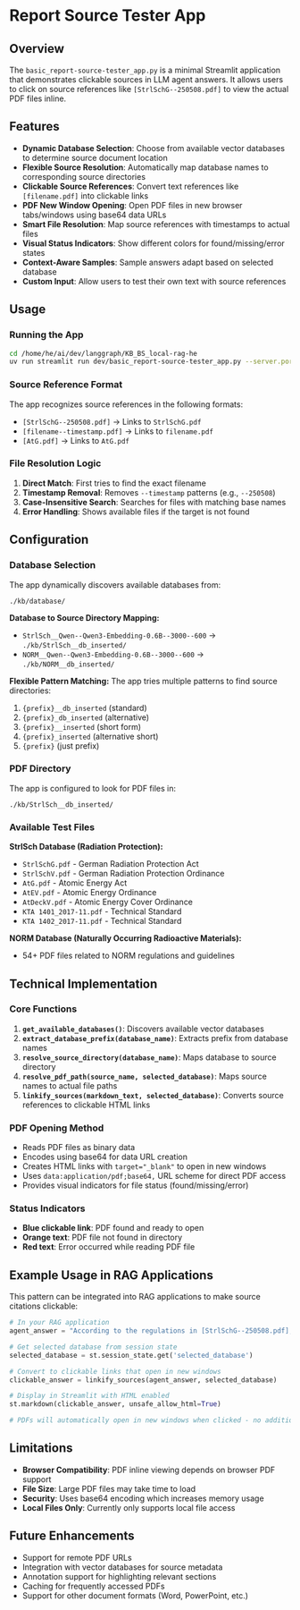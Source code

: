 # Report Source Tester App

## Overview

The `basic_report-source-tester_app.py` is a minimal Streamlit application that demonstrates clickable sources in LLM agent answers. It allows users to click on source references like `[StrlSchG--250508.pdf]` to view the actual PDF files inline.

## Features

- **Dynamic Database Selection**: Choose from available vector databases to determine source document location
- **Flexible Source Resolution**: Automatically map database names to corresponding source directories
- **Clickable Source References**: Convert text references like `[filename.pdf]` into clickable links
- **PDF New Window Opening**: Open PDF files in new browser tabs/windows using base64 data URLs
- **Smart File Resolution**: Map source references with timestamps to actual files
- **Visual Status Indicators**: Show different colors for found/missing/error states
- **Context-Aware Samples**: Sample answers adapt based on selected database
- **Custom Input**: Allow users to test their own text with source references

## Usage

### Running the App

```bash
cd /home/he/ai/dev/langgraph/KB_BS_local-rag-he
uv run streamlit run dev/basic_report-source-tester_app.py --server.port 8502
```

### Source Reference Format

The app recognizes source references in the following formats:

- `[StrlSchG--250508.pdf]` → Links to `StrlSchG.pdf`
- `[filename--timestamp.pdf]` → Links to `filename.pdf`
- `[AtG.pdf]` → Links to `AtG.pdf`

### File Resolution Logic

1. **Direct Match**: First tries to find the exact filename
2. **Timestamp Removal**: Removes `--timestamp` patterns (e.g., `--250508`)
3. **Case-Insensitive Search**: Searches for files with matching base names
4. **Error Handling**: Shows available files if the target is not found

## Configuration

### Database Selection

The app dynamically discovers available databases from:
```
./kb/database/
```

**Database to Source Directory Mapping:**
- `StrlSch__Qwen--Qwen3-Embedding-0.6B--3000--600` → `./kb/StrlSch__db_inserted/`
- `NORM__Qwen--Qwen3-Embedding-0.6B--3000--600` → `./kb/NORM__db_inserted/`

**Flexible Pattern Matching:**
The app tries multiple patterns to find source directories:
1. `{prefix}__db_inserted` (standard)
2. `{prefix}_db_inserted` (alternative)
3. `{prefix}__inserted` (short form)
4. `{prefix}_inserted` (alternative short)
5. `{prefix}` (just prefix)

### PDF Directory

The app is configured to look for PDF files in:
```
./kb/StrlSch__db_inserted/
```

### Available Test Files

**StrlSch Database (Radiation Protection):**
- `StrlSchG.pdf` - German Radiation Protection Act
- `StrlSchV.pdf` - German Radiation Protection Ordinance  
- `AtG.pdf` - Atomic Energy Act
- `AtEV.pdf` - Atomic Energy Ordinance
- `AtDeckV.pdf` - Atomic Energy Cover Ordinance
- `KTA 1401_2017-11.pdf` - Technical Standard
- `KTA 1402_2017-11.pdf` - Technical Standard

**NORM Database (Naturally Occurring Radioactive Materials):**
- 54+ PDF files related to NORM regulations and guidelines

## Technical Implementation

### Core Functions

1. **`get_available_databases()`**: Discovers available vector databases
2. **`extract_database_prefix(database_name)`**: Extracts prefix from database names
3. **`resolve_source_directory(database_name)`**: Maps database to source directory
4. **`resolve_pdf_path(source_name, selected_database)`**: Maps source names to actual file paths
5. **`linkify_sources(markdown_text, selected_database)`**: Converts source references to clickable HTML links

### PDF Opening Method

- Reads PDF files as binary data
- Encodes using base64 for data URL creation
- Creates HTML links with `target="_blank"` to open in new windows
- Uses `data:application/pdf;base64,` URL scheme for direct PDF access
- Provides visual indicators for file status (found/missing/error)

### Status Indicators

- **Blue clickable link**: PDF found and ready to open
- **Orange text**: PDF file not found in directory
- **Red text**: Error occurred while reading PDF file

## Example Usage in RAG Applications

This pattern can be integrated into RAG applications to make source citations clickable:

```python
# In your RAG application
agent_answer = "According to the regulations in [StrlSchG--250508.pdf], the requirements are..."

# Get selected database from session state
selected_database = st.session_state.get('selected_database')

# Convert to clickable links that open in new windows
clickable_answer = linkify_sources(agent_answer, selected_database)

# Display in Streamlit with HTML enabled
st.markdown(clickable_answer, unsafe_allow_html=True)

# PDFs will automatically open in new windows when clicked - no additional handling needed!
```

## Limitations

- **Browser Compatibility**: PDF inline viewing depends on browser PDF support
- **File Size**: Large PDF files may take time to load
- **Security**: Uses base64 encoding which increases memory usage
- **Local Files Only**: Currently only supports local file access

## Future Enhancements

- Support for remote PDF URLs
- Integration with vector databases for source metadata
- Annotation support for highlighting relevant sections
- Caching for frequently accessed PDFs
- Support for other document formats (Word, PowerPoint, etc.)
